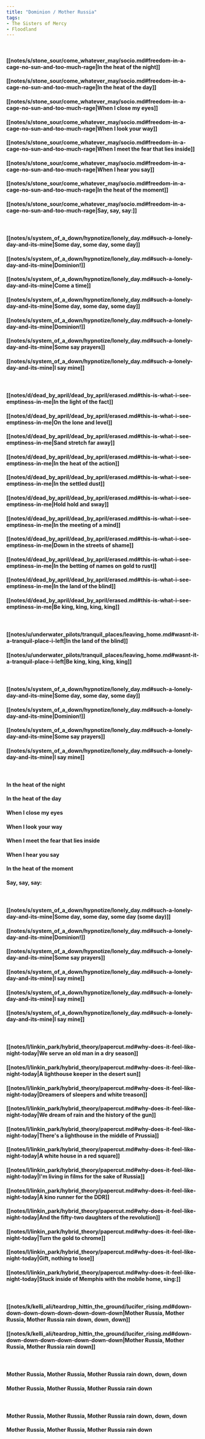 ```yaml
---
title: "Dominion / Mother Russia"
tags:
- The Sisters of Mercy
- Floodland
---
```

&nbsp;
#### [[notes/s/stone_sour/come_whatever_may/socio.md#freedom-in-a-cage-no-sun-and-too-much-rage|In the heat of the night]]
#### [[notes/s/stone_sour/come_whatever_may/socio.md#freedom-in-a-cage-no-sun-and-too-much-rage|In the heat of the day]]
#### [[notes/s/stone_sour/come_whatever_may/socio.md#freedom-in-a-cage-no-sun-and-too-much-rage|When I close my eyes]]
#### [[notes/s/stone_sour/come_whatever_may/socio.md#freedom-in-a-cage-no-sun-and-too-much-rage|When I look your way]]
#### [[notes/s/stone_sour/come_whatever_may/socio.md#freedom-in-a-cage-no-sun-and-too-much-rage|When I meet the fear that lies inside]]
#### [[notes/s/stone_sour/come_whatever_may/socio.md#freedom-in-a-cage-no-sun-and-too-much-rage|When I hear you say]]
#### [[notes/s/stone_sour/come_whatever_may/socio.md#freedom-in-a-cage-no-sun-and-too-much-rage|In the heat of the moment]]
#### [[notes/s/stone_sour/come_whatever_may/socio.md#freedom-in-a-cage-no-sun-and-too-much-rage|Say, say, say:]]
&nbsp;
#### [[notes/s/system_of_a_down/hypnotize/lonely_day.md#such-a-lonely-day-and-its-mine|Some day, some day, some day]]
#### [[notes/s/system_of_a_down/hypnotize/lonely_day.md#such-a-lonely-day-and-its-mine|Dominion!]]
#### [[notes/s/system_of_a_down/hypnotize/lonely_day.md#such-a-lonely-day-and-its-mine|Come a time]]
#### [[notes/s/system_of_a_down/hypnotize/lonely_day.md#such-a-lonely-day-and-its-mine|Some day, some day, some day]]
#### [[notes/s/system_of_a_down/hypnotize/lonely_day.md#such-a-lonely-day-and-its-mine|Dominion!]]
#### [[notes/s/system_of_a_down/hypnotize/lonely_day.md#such-a-lonely-day-and-its-mine|Some say prayers]]
#### [[notes/s/system_of_a_down/hypnotize/lonely_day.md#such-a-lonely-day-and-its-mine|I say mine]]
&nbsp;
#### [[notes/d/dead_by_april/dead_by_april/erased.md#this-is-what-i-see-emptiness-in-me|In the light of the fact]]
#### [[notes/d/dead_by_april/dead_by_april/erased.md#this-is-what-i-see-emptiness-in-me|On the lone and level]]
#### [[notes/d/dead_by_april/dead_by_april/erased.md#this-is-what-i-see-emptiness-in-me|Sand stretch far away]]
#### [[notes/d/dead_by_april/dead_by_april/erased.md#this-is-what-i-see-emptiness-in-me|In the heat of the action]]
#### [[notes/d/dead_by_april/dead_by_april/erased.md#this-is-what-i-see-emptiness-in-me|In the settled dust]]
#### [[notes/d/dead_by_april/dead_by_april/erased.md#this-is-what-i-see-emptiness-in-me|Hold hold and sway]]
#### [[notes/d/dead_by_april/dead_by_april/erased.md#this-is-what-i-see-emptiness-in-me|In the meeting of a mind]]
#### [[notes/d/dead_by_april/dead_by_april/erased.md#this-is-what-i-see-emptiness-in-me|Down in the streets of shame]]
#### [[notes/d/dead_by_april/dead_by_april/erased.md#this-is-what-i-see-emptiness-in-me|In the betting of names on gold to rust]]
#### [[notes/d/dead_by_april/dead_by_april/erased.md#this-is-what-i-see-emptiness-in-me|In the land of the blind]]
#### [[notes/d/dead_by_april/dead_by_april/erased.md#this-is-what-i-see-emptiness-in-me|Be king, king, king, king]]
&nbsp;
#### [[notes/u/underwater_pilots/tranquil_places/leaving_home.md#wasnt-it-a-tranquil-place-i-left|In the land of the blind]]
#### [[notes/u/underwater_pilots/tranquil_places/leaving_home.md#wasnt-it-a-tranquil-place-i-left|Be king, king, king, king]]
&nbsp;
#### [[notes/s/system_of_a_down/hypnotize/lonely_day.md#such-a-lonely-day-and-its-mine|Some day, some day, some day]]
#### [[notes/s/system_of_a_down/hypnotize/lonely_day.md#such-a-lonely-day-and-its-mine|Dominion!]]
#### [[notes/s/system_of_a_down/hypnotize/lonely_day.md#such-a-lonely-day-and-its-mine|Some say prayers]]
#### [[notes/s/system_of_a_down/hypnotize/lonely_day.md#such-a-lonely-day-and-its-mine|I say mine]]
&nbsp;
#### In the heat of the night
#### In the heat of the day
#### When I close my eyes
#### When I look your way
#### When I meet the fear that lies inside
#### When I hear you say
#### In the heat of the moment
#### Say, say, say:
&nbsp;
#### [[notes/s/system_of_a_down/hypnotize/lonely_day.md#such-a-lonely-day-and-its-mine|Some day, some day, some day (some day)]]
#### [[notes/s/system_of_a_down/hypnotize/lonely_day.md#such-a-lonely-day-and-its-mine|Dominion!]]
#### [[notes/s/system_of_a_down/hypnotize/lonely_day.md#such-a-lonely-day-and-its-mine|Some say prayers]]
#### [[notes/s/system_of_a_down/hypnotize/lonely_day.md#such-a-lonely-day-and-its-mine|I say mine]]
#### [[notes/s/system_of_a_down/hypnotize/lonely_day.md#such-a-lonely-day-and-its-mine|I say mine]]
#### [[notes/s/system_of_a_down/hypnotize/lonely_day.md#such-a-lonely-day-and-its-mine|I say mine]]
&nbsp;
#### [[notes/l/linkin_park/hybrid_theory/papercut.md#why-does-it-feel-like-night-today|We serve an old man in a dry season]]
#### [[notes/l/linkin_park/hybrid_theory/papercut.md#why-does-it-feel-like-night-today|A lighthouse keeper in the desert sun]]
#### [[notes/l/linkin_park/hybrid_theory/papercut.md#why-does-it-feel-like-night-today|Dreamers of sleepers and white treason]]
#### [[notes/l/linkin_park/hybrid_theory/papercut.md#why-does-it-feel-like-night-today|We dream of rain and the history of the gun]]
#### [[notes/l/linkin_park/hybrid_theory/papercut.md#why-does-it-feel-like-night-today|There's a lighthouse in the middle of Prussia]]
#### [[notes/l/linkin_park/hybrid_theory/papercut.md#why-does-it-feel-like-night-today|A white house in a red square]]
#### [[notes/l/linkin_park/hybrid_theory/papercut.md#why-does-it-feel-like-night-today|I'm living in films for the sake of Russia]]
#### [[notes/l/linkin_park/hybrid_theory/papercut.md#why-does-it-feel-like-night-today|A kino runner for the DDR]]
#### [[notes/l/linkin_park/hybrid_theory/papercut.md#why-does-it-feel-like-night-today|And the fifty-two daughters of the revolution]]
#### [[notes/l/linkin_park/hybrid_theory/papercut.md#why-does-it-feel-like-night-today|Turn the gold to chrome]]
#### [[notes/l/linkin_park/hybrid_theory/papercut.md#why-does-it-feel-like-night-today|Gift, nothing to lose]]
#### [[notes/l/linkin_park/hybrid_theory/papercut.md#why-does-it-feel-like-night-today|Stuck inside of Memphis with the mobile home, sing:]]
&nbsp;
#### [[notes/k/kelli_ali/teardrop_hittin_the_ground/lucifer_rising.md#down-down-down-down-down-down-down-down|Mother Russia, Mother Russia, Mother Russia rain down, down, down]]
#### [[notes/k/kelli_ali/teardrop_hittin_the_ground/lucifer_rising.md#down-down-down-down-down-down-down-down|Mother Russia, Mother Russia, Mother Russia rain down]]
&nbsp;
#### Mother Russia, Mother Russia, Mother Russia rain down, down, down
#### Mother Russia, Mother Russia, Mother Russia rain down
&nbsp;
#### Mother Russia, Mother Russia, Mother Russia rain down, down, down
#### Mother Russia, Mother Russia, Mother Russia rain down
